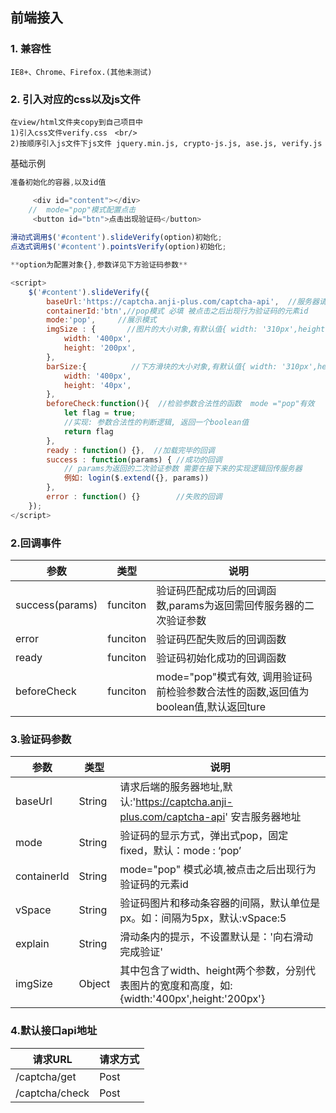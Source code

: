 ## 前端接入

### 1. 兼容性

    IE8+、Chrome、Firefox.(其他未测试)

### 2. 引入对应的css以及js文件

    在view/html文件夹copy到自己项目中
    1)引入css文件verify.css　<br/>
    2)按顺序引入js文件下js文件 jquery.min.js, crypto-js.js, ase.js, verify.js

基础示例

```javascript
准备初始化的容器,以及id值

     <div id="content"></div>
    //  mode="pop"模式配置点击
     <button id="btn">点击出现验证码</button>
       
滑动式调用$('#content').slideVerify(option)初始化; 
点选式调用$('#content').pointsVerify(option)初始化;

**option为配置对象{},参数详见下方验证码参数**

<script> 
    $('#content').slideVerify({
        baseUrl:'https://captcha.anji-plus.com/captcha-api',  //服务器请求地址, 默认地址为安吉服务器;
        containerId:'btn',//pop模式 必填 被点击之后出现行为验证码的元素id
        mode:'pop',     //展示模式
        imgSize : {       //图片的大小对象,有默认值{ width: '310px',height: '155px'},可省略
            width: '400px',
            height: '200px',
        },
        barSize:{          //下方滑块的大小对象,有默认值{ width: '310px',height: '50px'},可省略
            width: '400px',
            height: '40px',
        },
        beforeCheck:function(){  //检验参数合法性的函数  mode ="pop"有效
            let flag = true;
            //实现: 参数合法性的判断逻辑, 返回一个boolean值
            return flag
        },
        ready : function() {},  //加载完毕的回调
        success : function(params) { //成功的回调
            // params为返回的二次验证参数 需要在接下来的实现逻辑回传服务器
            例如: login($.extend({}, params))  
        },
        error : function() {}        //失败的回调
    });
</script> 
```

### 2.回调事件

| 参数              | 类型       | 说明                                                     |
|-----------------|----------|--------------------------------------------------------|
| success(params) | funciton | 验证码匹配成功后的回调函数,params为返回需回传服务器的二次验证参数                   |
| error           | funciton | 验证码匹配失败后的回调函数                                          |
| ready           | funciton | 验证码初始化成功的回调函数                                          |
| beforeCheck     | funciton | mode="pop"模式有效, 调用验证码前检验参数合法性的函数,返回值为boolean值,默认返回ture |

### 3.验证码参数

| 参数          | 类型     | 说明                                                                  |
|-------------|--------|---------------------------------------------------------------------|
| baseUrl     | String | 请求后端的服务器地址,默认:'https://captcha.anji-plus.com/captcha-api' 安吉服务器地址   |
| mode        | String | 验证码的显示方式，弹出式pop，固定fixed，默认：mode : ‘pop’                             |
| containerId | String | mode="pop" 模式必填,被点击之后出现行为验证码的元素id                                   |
| vSpace      | String | 验证码图片和移动条容器的间隔，默认单位是px。如：间隔为5px，默认:vSpace:5                         |
| explain     | String | 滑动条内的提示，不设置默认是：'向右滑动完成验证'                                           |
| imgSize     | Object | 其中包含了width、height两个参数，分别代表图片的宽度和高度，如:{width:'400px',height:'200px'} 

### 4.默认接口api地址

| 请求URL          | 请求方式 |  
|----------------|------|
| /captcha/get   | Post | 
| /captcha/check | Post | 
